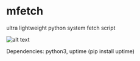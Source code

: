 # mfetch
ultra lightweight python system fetch script 

![alt text](https://please.dont-hack.me/7uu9aq4njnr58.png)

Dependencies: python3, uptime (pip install uptime)

